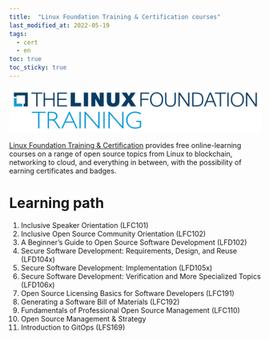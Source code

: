 ```yaml
---
title:  "Linux Foundation Training & Certification courses"
last_modified_at: 2022-05-19
tags:
  - cert
  - en
toc: true
toc_sticky: true
---
```


[![](/assets/images/posts/2021-09-03-lf-courses.png)](https://training.linuxfoundation.org/)

[Linux Foundation Training & Certification](https://training.linuxfoundation.org/) provides free online-learning courses on a range of open source topics from Linux to blockchain, networking to cloud, and everything in between, with the possibility of earning certificates and badges.

# Learning path

1. Inclusive Speaker Orientation (LFC101)
2. Inclusive Open Source Community Orientation (LFC102)
3. A Beginner’s Guide to Open Source Software Development (LFD102)
4. Secure Software Development: Requirements, Design, and Reuse (LFD104x)
5. Secure Software Development: Implementation (LFD105x)
6. Secure Software Development: Verification and More Specialized Topics (LFD106x)
7. Open Source Licensing Basics for Software Developers (LFC191)
8. Generating a Software Bill of Materials (LFC192)
9. Fundamentals of Professional Open Source Management (LFC110)
10. Open Source Management & Strategy
11. Introduction to GitOps (LFS169)

<div data-iframe-width="550" data-iframe-height="270" data-share-badge-id="59349291-3976-42f6-adbe-afccec5fe0df" data-share-badge-host="https://www.credly.com"></div><script type="text/javascript" async src="//cdn.credly.com/assets/utilities/embed.js"></script>

<div data-iframe-width="550" data-iframe-height="270" data-share-badge-id="7b701664-1d2a-4f64-9e23-3b7679841fce" data-share-badge-host="https://www.credly.com"></div><script type="text/javascript" async src="//cdn.credly.com/assets/utilities/embed.js"></script>

<div data-iframe-width="550" data-iframe-height="270" data-share-badge-id="388c0d73-cf6c-4a7e-946c-0ebee8bac8ca" data-share-badge-host="https://www.credly.com"></div><script type="text/javascript" async src="//cdn.credly.com/assets/utilities/embed.js"></script>

<div data-iframe-width="550" data-iframe-height="270" data-share-badge-id="5633fff2-5665-4902-904e-acb04ed4e0c6" data-share-badge-host="https://www.credly.com"></div><script type="text/javascript" async src="//cdn.credly.com/assets/utilities/embed.js"></script>

<div data-iframe-width="550" data-iframe-height="270" data-share-badge-id="0bbaa091-fc2f-4976-8d34-d188b988acea" data-share-badge-host="https://www.credly.com"></div><script type="text/javascript" async src="//cdn.credly.com/assets/utilities/embed.js"></script>

<div data-iframe-width="550" data-iframe-height="270" data-share-badge-id="9bfc17a6-d330-4342-8672-3c89bcf51361" data-share-badge-host="https://www.credly.com"></div><script type="text/javascript" async src="//cdn.credly.com/assets/utilities/embed.js"></script>

<div data-iframe-width="550" data-iframe-height="270" data-share-badge-id="1ae94724-70b6-4767-9eae-d6575b644eb2" data-share-badge-host="https://www.credly.com"></div><script type="text/javascript" async src="//cdn.credly.com/assets/utilities/embed.js"></script>